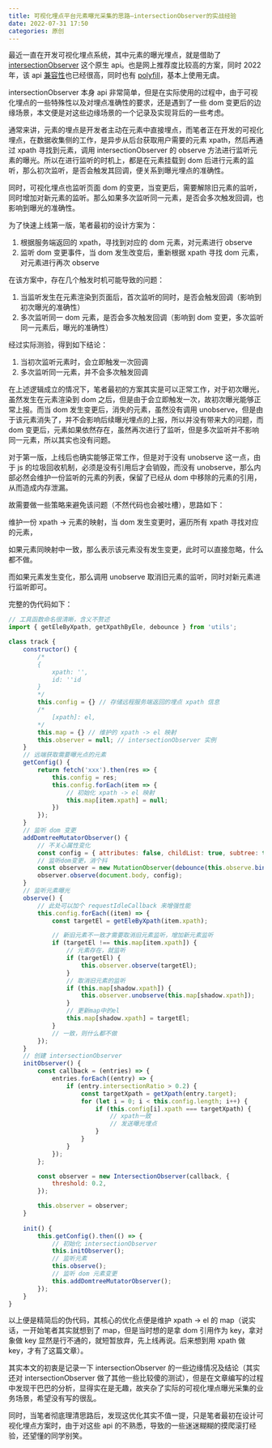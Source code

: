 ```yaml
---
title: 可视化埋点平台元素曝光采集的思路—intersectionObserver的实战经验
date: 2022-07-31 17:50
categories: 原创
---
```


最近一直在开发可视化埋点系统，其中元素的曝光埋点，就是借助了 [intersectionObserver](https://developer.mozilla.org/en-US/docs/Web/API/Intersection_Observer_API) 这个原生 api。也是网上推荐度比较高的方案，同时 2022 年，该 api [兼容性](https://caniuse.com/?search=intersection)也已经很高，同时也有 [polyfill](https://www.npmjs.com/package/intersection-observer)，基本上使用无虞。

intersectionObserver 本身 api 非常简单，但是在实际使用的过程中，由于可视化埋点的一些特殊性以及对埋点准确性的要求，还是遇到了一些 dom 变更后的边缘场景，本文便是对这些边缘场景的一个记录及实现背后的一些考虑。

<!--more-->

通常来讲，元素的埋点是开发者主动在元素中直接埋点，而笔者正在开发的可视化埋点，在数据收集侧的工作，是异步从后台获取用户需要的元素 xpath，然后再通过 xpath 寻找到元素，调用 intersectionObserver 的 observe 方法进行监听元素的曝光。所以在进行监听的时机上，都是在元素挂载到 dom 后进行元素的监听，那么初次监听，是否会触发其回调，便关系到曝光埋点的准确性。

同时，可视化埋点也监听页面 dom 的变更，当变更后，需要解除旧元素的监听，同时增加对新元素的监听。那么如果多次监听同一元素，是否会多次触发回调，也影响到曝光的准确性。

为了快速上线第一版，笔者最初的设计方案为：

1. 根据服务端返回的 xpath，寻找到对应的 dom 元素，对元素进行 observe
2. 监听 dom 变更事件，当 dom 发生改变后，重新根据 xpath 寻找 dom 元素，对元素进行再次 observe

在该方案中，存在几个触发时机可能导致的问题：

1. 当监听发生在元素渲染到页面后，首次监听的同时，是否会触发回调（影响到初次曝光的准确性）
2. 多次监听同一 dom 元素，是否会多次触发回调（影响到 dom 变更，多次监听同一元素后，曝光的准确性）

经过实际测验，得到如下结论：

1. 当初次监听元素时，会立即触发一次回调
2. 多次监听同一元素，并不会多次触发回调

在上述逻辑成立的情况下，笔者最初的方案其实是可以正常工作，对于初次曝光，虽然发生在元素渲染到 dom 之后，但是由于会立即触发一次，故初次曝光能够正常上报。而当 dom 发生变更后，消失的元素，虽然没有调用 unobserve，但是由于该元素消失了，并不会影响后续曝光埋点的上报，所以并没有带来大的问题，而 dom 变更后，元素如果依然存在，虽然再次进行了监听，但是多次监听并不影响同一元素，所以其实也没有问题。

对于第一版，上线后也确实能够正常工作，但是对于没有 unobserve 这一点，由于 js 的垃圾回收机制，必须是没有引用后才会销毁，而没有 unobserve，那么内部必然会维护一份监听的元素的列表，保留了已经从 dom 中移除的元素的引用，从而造成内存泄漏。

故需要做一些策略来避免该问题（不然代码也会被吐槽），思路如下：

维护一份 xpath -> 元素的映射，当 dom 发生变更时，遍历所有 xpath 寻找对应的元素，

如果元素同映射中一致，那么表示该元素没有发生变更，此时可以直接忽略，什么都不做。

而如果元素发生变化，那么调用 unobserve 取消旧元素的监听，同时对新元素进行监听即可。

完整的伪代码如下：

```js
// 工具函数命名很清晰，含义不赘述
import { getEleByXpath, getXpathByEle, debounce } from 'utils'; 

class track {
    constructor() {
        /* 
        {
            xpath: '',
            id: ''id
        }
        */
        this.config = {} // 存储远程服务端返回的埋点 xpath 信息
        /*
            [xpath]: el,
        */
        this.map = {} // 维护的 xpath -> el 映射
        this.observer = null; // intersectionObserver 实例
    }
    // 远端获取需要曝光点的元素
    getConfig() {
        return fetch('xxx').then(res => {
            this.config = res;
            this.config.forEach(item => {
                // 初始化 xpath -> el 映射
                this.map[item.xpath] = null;
            })
        });
    }
    // 监听 dom 变更
    addDomtreeMutatorObserver() {
        // 不关心属性变化
        const config = { attributes: false, childList: true, subtree: true };
        // 监听dom变更，消个抖
        const observer = new MutationObserver(debounce(this.observe.bind(this), 200));
        observer.observe(document.body, config);
    }
    // 监听元素曝光
    observe() {
        // 此处可以加个 requestIdleCallback 来增强性能
        this.config.forEach((item) => {
            const targetEl = getEleByXpath(item.xpath);

            // 新旧元素不一致才需要取消旧元素监听，增加新元素监听
            if (targetEl !== this.map[item.xpath]) {
                // 元素存在，就监听
                if (targetEl) {
                    this.observer.observe(targetEl);
                }
                // 取消旧元素的监听
                if (this.map[shadow.xpath]) {
                    this.observer.unobserve(this.map[shadow.xpath]);
                }
                // 更新map中的el
                this.map[shadow.xpath] = targetEl;
            }
            // 一致，则什么都不做
        });
    }
    // 创建 intersectionObserver
    initObserver() {
        const callback = (entries) => {
            entries.forEach((entry) => {
                if (entry.intersectionRatio > 0.2) {
                    const targetXpath = getXpath(entry.target);
                    for (let i = 0; i < this.config.length; i++) {
                        if (this.config[i].xpath === targetXpath) {
                            // xpath一致
                            // 发送曝光埋点
                        }
                    }
                }
            });
        };

        const observer = new IntersectionObserver(callback, {
            threshold: 0.2,
        });

        this.observer = observer;
    }
    
    init() {
        this.getConfig().then(() => {
            // 初始化 intersectionObserver
            this.initObserver();
            // 监听元素
            this.observe();
            // 监听 dom 元素变更
            this.addDomtreeMutatorObserver();
        });
    }
}

```

以上便是精简后的伪代码，其核心的优化点便是维护 xpath -> el 的 map（说实话，一开始笔者其实就想到了 map，但是当时想的是拿 dom 引用作为 key，拿对象做 key 显然是行不通的，就短暂放弃，先上线再说。后来想到用 xpath 做key，才有了这篇文章）。

其实本文的初衷是记录一下 intersectionObserver 的一些边缘情况及结论（其实还对 intersectionObserver 做了其他一些比较傻的测试），但是在文章编写的过程中发现干巴巴的分析，显得实在是无趣，故夹杂了实际的可视化埋点曝光采集的业务场景，希望没有写的很乱。

同时，当笔者彻底理清思路后，发现这优化其实不值一提，只是笔者最初在设计可视化埋点方案时，由于对这些 api 的不熟悉，导致的一些迷迷糊糊的摸爬滚打经验，还望懂的同学别笑。


